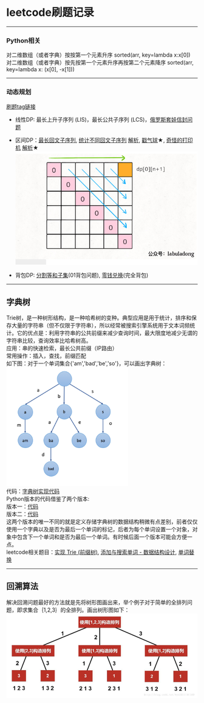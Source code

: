 # leetcode刷题记录
***  
### Python相关  
对二维数组（或者字典）按按第一个元素升序 sorted(arr, key=lambda x:x[0])  
对二维数组（或者字典）按先按第一个元素升序再按第二个元素降序 sorted(arr, key=lambda x: (x[0], -x[1]))  

***  
### 动态规划  
[刷题tag链接](https://zhuanlan.zhihu.com/p/126546914?utm_source=wechat_session&utm_medium=social&utm_oi=27134168924160%E3%80%82)  
* 线性DP: 最长上升子序列 (LIS)，最长公共子序列 (LCS)，[俄罗斯套娃信封问题](https://leetcode-cn.com/problems/russian-doll-envelopes/)
- 区间DP：[最长回文子序列](https://leetcode-cn.com/problems/longest-palindromic-subsequence/), [统计不同回文子序列](https://leetcode-cn.com/problems/count-different-palindromic-subsequences/) [解析](https://blog.csdn.net/heshiliqiu/article/details/105968340), [戳气球](https://leetcode-cn.com/problems/burst-balloons/)★, [奇怪的打印机](https://leetcode-cn.com/problems/strange-printer/) [解析](https://www.cnblogs.com/grandyang/p/8319913.html)★
![区间DP的求解过程](images/区间dp.png)  
* 背包DP: [分割等和子集](https://leetcode-cn.com/problems/partition-equal-subset-sum/)(01背包问题), [零钱兑换](https://leetcode-cn.com/problems/coin-change/)(完全背包)  

***  
## 字典树
Trie树，是一种树形结构，是一种哈希树的变种。典型应用是用于统计，排序和保存大量的字符串（但不仅限于字符串），所以经常被搜索引擎系统用于文本词频统计。它的优点是：利用字符串的公共前缀来减少查询时间，最大限度地减少无谓的字符串比较，查询效率比哈希树高。    
应用：串的快速检索，最长公共前缀（IP路由）    
常用操作：插入，查找，前缀匹配  
如下图：对于一个单词集合{'am','bad','be','so'}，可以画出字典树：  
![字典树](images/字典树.png)  
代码：[字典树实现代码](字典树(Trie)/实现字典树.py)  
Python版本的代码借鉴了两个版本:  
版本一：[代码](https://github.com/BlossomingL/leetcode/blob/master/%E5%AD%97%E5%85%B8%E6%A0%91(Trie)/%E5%AE%9E%E7%8E%B0%20Trie%20(%E5%89%8D%E7%BC%80%E6%A0%91)%E7%89%88%E6%9C%AC1.py)  
版本二：[代码](https://github.com/BlossomingL/leetcode/blob/master/%E5%AD%97%E5%85%B8%E6%A0%91(Trie)/%E5%AE%9E%E7%8E%B0%20Trie%20(%E5%89%8D%E7%BC%80%E6%A0%91)%E7%89%88%E6%9C%AC2.py)  
这两个版本的唯一不同的就是定义存储字典树的数据结构稍微有点差别，前者仅仅使用一个字典以及是否为最后一个单词的标记，后者为每个单词设置一个对象，对象中包含下一个单词和是否为最后一个单词。有时候后面一个版本可能会方便一点。  
leetcode相关题目：[实现 Trie (前缀树)](https://leetcode-cn.com/problems/implement-trie-prefix-tree/), [添加与搜索单词 - 数据结构设计](https://leetcode-cn.com/problems/add-and-search-word-data-structure-design/), [单词替换](https://leetcode-cn.com/problems/replace-words/)

***
## 回溯算法

解决回溯问题最好的方法就是先将树形图画出来，举个例子对于简单的全排列问题，即求集合｛1,2,3｝的全排列。画出树形图如下：
![全排列](images/全排列.png)
